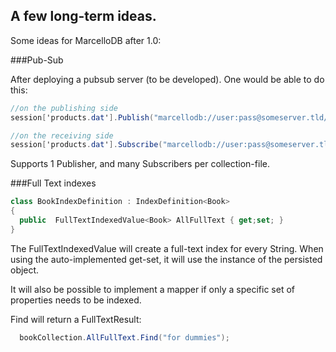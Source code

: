 ## A few long-term ideas.

Some ideas for MarcelloDB after 1.0:

###Pub-Sub

After deploying a pubsub server (to be developed).
One would be able to do this:

```cs
//on the publishing side
session['products.dat'].Publish("marcellodb://user:pass@someserver.tld/products.dat");
```

```cs
//on the receiving side
session['products.dat'].Subscribe("marcellodb://user:pass@someserver.tld/products.dat");
```
Supports 1 Publisher, and many Subscribers per collection-file.


###Full Text indexes

```cs
class BookIndexDefinition : IndexDefinition<Book>
{
  public  FullTextIndexedValue<Book> AllFullText { get;set; }
}
```

The FullTextIndexedValue will create a full-text index for every String.
When using the auto-implemented get-set, it will use the instance of the persisted object.

It will also be possible to implement a mapper if only a specific set of properties needs to be indexed.

Find will return a FullTextResult:
```cs
  bookCollection.AllFullText.Find("for dummies");
```